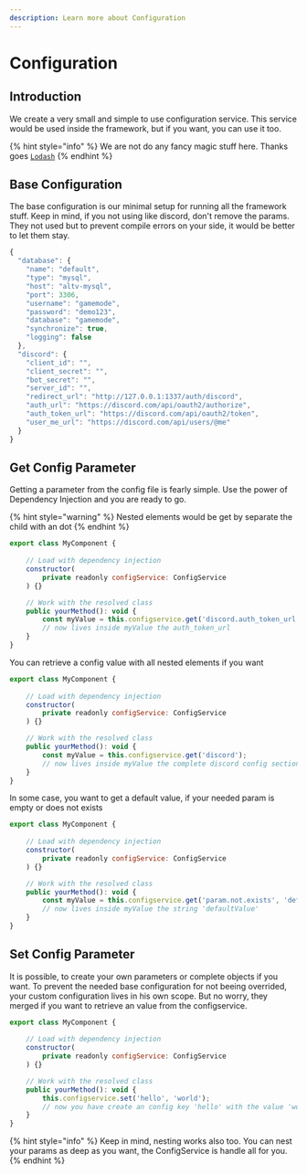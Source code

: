 ```yaml
---
description: Learn more about Configuration
---
```


# Configuration

## Introduction

We create a very small and simple to use configuration service. This service would be used inside the framework, but if you want, you can use it too.

{% hint style="info" %}
We are not do any fancy magic stuff here. Thanks goes [`Lodash`](https://lodash.com/)
{% endhint %}

## Base Configuration

The base configuration is our minimal setup for running all the framework stuff. Keep in mind, if you not using like discord, don't remove the params. They not used but to prevent compile errors on your side, it would be better to let them stay.

```javascript
{
  "database": {
    "name": "default",
    "type": "mysql",
    "host": "altv-mysql",
    "port": 3306,
    "username": "gamemode",
    "password": "demo123",
    "database": "gamemode",
    "synchronize": true,
    "logging": false
  },
  "discord": {
    "client_id": "",
    "client_secret": "",
    "bot_secret": "",
    "server_id": "",
    "redirect_url": "http://127.0.0.1:1337/auth/discord",
    "auth_url": "https://discord.com/api/oauth2/authorize",
    "auth_token_url": "https://discord.com/api/oauth2/token",
    "user_me_url": "https://discord.com/api/users/@me"
  }
}

```

## Get Config Parameter

Getting a parameter from the config file is fearly simple. Use the power of Dependency Injection and you are ready to go.

{% hint style="warning" %}
Nested elements would be get by separate the child with an dot
{% endhint %}

```javascript
export class MyComponent {
    
    // Load with dependency injection
    constructor(
        private readonly configService: ConfigService
    ) {}

    // Work with the resolved class
    public yourMethod(): void {
        const myValue = this.configservice.get('discord.auth_token_url');
        // now lives inside myValue the auth_token_url
    }
}
```

You can retrieve a config value with all nested elements if you want

```javascript
export class MyComponent {
    
    // Load with dependency injection
    constructor(
        private readonly configService: ConfigService
    ) {}

    // Work with the resolved class
    public yourMethod(): void {
        const myValue = this.configservice.get('discord');
        // now lives inside myValue the complete discord config section
    }
}
```

In some case, you want to get a default value, if your needed param is empty or does not exists

```javascript
export class MyComponent {
    
    // Load with dependency injection
    constructor(
        private readonly configService: ConfigService
    ) {}

    // Work with the resolved class
    public yourMethod(): void {
        const myValue = this.configservice.get('param.not.exists', 'defaultValue');
        // now lives inside myValue the string 'defaultValue'
    }
}
```

## Set Config Parameter

It is possible, to create your own parameters or complete objects if you want. To prevent the needed base configuration for not beeing overrided, your custom configuration lives in his own scope. But no worry, they merged if you want to retrieve an value from the configservice. 

```javascript
export class MyComponent {
    
    // Load with dependency injection
    constructor(
        private readonly configService: ConfigService
    ) {}

    // Work with the resolved class
    public yourMethod(): void {
        this.configservice.set('hello', 'world');
        // now you have create an config key 'hello' with the value 'world'
    }
}
```

{% hint style="info" %}
Keep in mind, nesting works also too. You can nest your params as deep as you want, the ConfigService is handle all for you.
{% endhint %}

